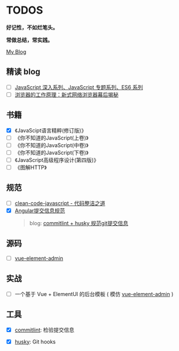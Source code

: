 # TODOS

**好记性，不如烂笔头。**

**常做总结，常实践。**

[My Blog](https://w2xi.github.io/)

## 精读 blog

- [ ] [JavaScript 深入系列、JavaScript 专题系列、ES6 系列](https://github.com/mqyqingfeng/Blog)
- [ ] [浏览器的工作原理：新式网络浏览器幕后揭秘](https://www.html5rocks.com/zh/tutorials/internals/howbrowserswork/)

## 书籍

- [x] 《JavaScipt语言精粹(修订版)》
- [ ] 《你不知道的JavaScript(上卷)》
- [ ] 《你不知道的JavaScript(中卷)》
- [ ] 《你不知道的JavaScript(下卷)》
- [ ] 《JavaScript高级程序设计(第四版)》
- [ ] 《图解HTTP》

## 规范

- [ ] [clean-code-javascript - 代码整洁之道](https://github.com/ryanmcdermott/clean-code-javascript)
- [x] [Angular提交信息规范](https://github.com/angular/angular/blob/master/CONTRIBUTING.md#commit) 
    > blog: [commitlint + husky 规范git提交信息](https://w2xi.github.io/2022/03/06/commitlint-husky-%E8%A7%84%E8%8C%83git%E6%8F%90%E4%BA%A4%E4%BF%A1%E6%81%AF/)

## 源码

- [ ] [vue-element-admin](https://github.com/PanJiaChen/vue-element-admin)

## 实战

- [ ] 一个基于 Vue + ElementUI 的后台模板 ( 模仿 [vue-element-admin](https://github.com/PanJiaChen/vue-element-admin) )

## 工具

- [x] [commitlint](https://github.com/conventional-changelog/commitlint): 检验提交信息
- [x] [husky](https://github.com/typicode/husky): Git hooks


